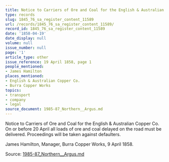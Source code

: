 ```yaml
---
title: Notice to Carriers of Ore and Coal for the English & Australian Copper Co.
type: records
slug: 1845_76_sa_register_content_11589
url: /records/1845_76_sa_register_content_11589/
record_id: 1845_76_sa_register_content_11589
date: '1858-04-19'
date_display: null
volume: null
issue_number: null
page: '1'
article_type: other
issue_reference: 19 April 1858, page 1
people_mentioned:
- James Hamilton
places_mentioned:
- English & Australian Copper Co.
- Burra Copper Works
topics:
- transport
- company
- legal
source_document: 1985-87_Northern__Argus.md
---
```


Notice to Carriers of Ore and Coal for the English & Australian Copper Co.  On or before 20 April all loads of ore and coal delayed on the road must be delivered.  Proceedings will be taken against defaulters.

James Hamilton, Manager, Burra Copper Works, 9 April 1858.

Source: [1985-87_Northern__Argus.md](/downloads/markdown/1985-87_Northern__Argus.md)
